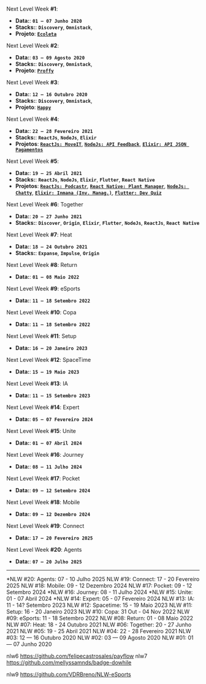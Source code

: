Next Level Week **#1**:

- **Data:**: **`01 — 07 Junho 2020`**
- **Stacks:**: **`Discovery`**, **`Omnistack`**, 
- **Projeto**: [__**`Ecoleta`**__](./projects.md)

Next Level Week **#2**:

- **Data:**: **`03 — 09 Agosto 2020`**
- **Stacks:**: **`Discovery`**, **`Omnistack`**, 
- **Projeto**: [__**`Proffy`**__](./projects.md)

Next Level Week **#3**:

- **Data:**: **`12 — 16 Outubro 2020`**
- **Stacks:**: **`Discovery`**, **`Omnistack`**, 
- **Projeto**: [__**`Happy`**__](./projects.md)

Next Level Week **#4**:

- **Data:**: **`22 — 28 Fevereiro 2021`**
- **Stacks:**: **`ReactJs`**, **`NodeJs`**, **`Elixir`** 
- **Projetos**: [__**`ReactJs: MoveIT`**__](./projects.md), [__**`NodeJs: API Feedback`**__](./projects.md), [__**`Elixir: API JSON Pagamentos`**__](./projects.md)


Next Level Week **#5**:

- **Data:**: **`19 — 25 Abril 2021`**
- **Stacks:**: **`ReactJs`**, **`NodeJs`**, **`Elixir`**, **`Flutter`**, **`React Native`** 
- **Projetos**: [__**`ReactJs: Podcastr`**__](./projects.md), [__**`React Native: Plant Manager`**__](./projects.md), [__**`NodeJs: Chatty`**__](./projects.md), [__**`Elixir: Inmana (Inv. Manag.)`**__](./projects.md), [__**`Flutter: Dev Quiz`**__](./projects.md)


Next Level Week **#6**: Together

- **Data:**: **`20 — 27 Junho 2021`**
- **Stacks:**: **`Discover`**, **`Origin`**, **`Elixir`**, **`Flutter`**, **`NodeJs`**, **`ReactJs`**, **`React Native`**
<!-- - **Projeto**: [__**`Ecoleta`**__](./projects.md) -->


Next Level Week **#7**: Heat

- **Data:**: **`18 — 24 Outubro 2021`**
- **Stacks:**: **`Expanse`**, **`Impulse`**, **`Origin`**
<!-- - **Projeto**: [__**`Ecoleta`**__](./projects.md) -->

Next Level Week **#8**: Return

- **Data:**: **`01 — 08 Maio 2022`**
<!-- - **Stacks:**: **`Expanse`**, **`Impulse`**, **`Origin`** -->
<!-- - **Projeto**: [__**`Ecoleta`**__](./projects.md) -->

Next Level Week **#9**: eSports

- **Data:**: **`11 — 18 Setembro 2022`**
<!-- - **Stacks:**: **`Expanse`**, **`Impulse`**, **`Origin`** -->
<!-- - **Projeto**: [__**`Ecoleta`**__](./projects.md) -->

Next Level Week **#10**: Copa

- **Data:**: **`11 — 18 Setembro 2022`**
<!-- - **Stacks:**: **`Expanse`**, **`Impulse`**, **`Origin`** -->
<!-- - **Projeto**: [__**`Ecoleta`**__](./projects.md) -->

Next Level Week **#11**: Setup

- **Data:**: **`16 — 20 Janeiro 2023`**
<!-- - **Stacks:**: **`Expanse`**, **`Impulse`**, **`Origin`** -->
<!-- - **Projeto**: [__**`Ecoleta`**__](./projects.md) -->

Next Level Week **#12**: SpaceTime

- **Data:**: **`15 — 19 Maio 2023`**
<!-- - **Stacks:**: **`Expanse`**, **`Impulse`**, **`Origin`** -->
<!-- - **Projeto**: [__**`Ecoleta`**__](./projects.md) -->

Next Level Week **#13**: IA

- **Data:**: **`11 — 15 Setembro 2023`**
<!-- - **Stacks:**: **`Expanse`**, **`Impulse`**, **`Origin`** -->
<!-- - **Projeto**: [__**`Ecoleta`**__](./projects.md) -->

Next Level Week **#14**: Expert

- **Data:**: **`05 — 07 Fevereiro 2024`**
<!-- - **Stacks:**: **`Expanse`**, **`Impulse`**, **`Origin`** -->
<!-- - **Projeto**: [__**`Ecoleta`**__](./projects.md) -->

Next Level Week **#15**: Unite

- **Data:**: **`01 — 07 Abril 2024`**
<!-- - **Stacks:**: **`Expanse`**, **`Impulse`**, **`Origin`** -->
<!-- - **Projeto**: [__**`Ecoleta`**__](./projects.md) -->

Next Level Week **#16**: Journey

- **Data:**: **`08 — 11 Julho 2024`**
<!-- - **Stacks:**: **`Expanse`**, **`Impulse`**, **`Origin`** -->
<!-- - **Projeto**: [__**`Ecoleta`**__](./projects.md) -->

Next Level Week **#17**: Pocket

- **Data:**: **`09 — 12 Setembro 2024`**
<!-- - **Stacks:**: **`Expanse`**, **`Impulse`**, **`Origin`** -->
<!-- - **Projeto**: [__**`Ecoleta`**__](./projects.md) -->

Next Level Week **#18**: Mobile

- **Data:**: **`09 — 12 Dezembro 2024`**
<!-- - **Stacks:**: **`Expanse`**, **`Impulse`**, **`Origin`** -->
<!-- - **Projeto**: [__**`Ecoleta`**__](./projects.md) -->

Next Level Week **#19**: Connect

- **Data:**: **`17 — 20 Fevereiro 2025`**
<!-- - **Stacks:**: **`Expanse`**, **`Impulse`**, **`Origin`** -->
<!-- - **Projeto**: [__**`Ecoleta`**__](./projects.md) -->

Next Level Week **#20**: Agents

- **Data:**: **`07 — 20 Julho 2025`**
<!-- - **Stacks:**: **`Expanse`**, **`Impulse`**, **`Origin`** -->
<!-- - **Projeto**: [__**`Ecoleta`**__](./projects.md) -->


--------

*NLW #20:  Agents:        07 - 10 Julho     2025
 NLW #19:  Connect:       17 - 20 Fevereiro 2025
 NLW #18:  Mobile:        09 - 12 Dezembro  2024
 NLW #17:  Pocket:        09 - 12 Setembro  2024
*NLW #16:  Journey:       08 - 11 Julho     2024
*NLW #15:  Unite:         01 - 07 Abril     2024
*NLW #14:  Expert:        05 - 07 Fevereiro 2024
 NLW #13:  IA:            11 - 14? Setembro 2023
 NLW #12:  Spacetime:     15 - 19 Maio      2023
 NLW #11:  Setup:         16 - 20 Janeiro   2023
 NLW #10:  Copa:          31 Out - 04 Nov   2022
 NLW #09:  eSports:       11 - 18 Setembro  2022
 NLW #08:  Return:        01 - 08 Maio      2022
 NLW #07:  Heat:          18 - 24 Outubro   2021
 NLW #06:  Together:      20 - 27 Junho     2021
 NLW #05:                 19 - 25 Abril     2021
 NLW #04:                 22 - 28 Fevereiro 2021
 NLW #03:                 12 — 16 Outubro   2020
 NLW #02:                 03 — 09 Agosto    2020
 NLW #01:                 01 — 07 Junho     2020


nlw6 https://github.com/felipecastrosales/payflow
nlw7 https://github.com/mellyssamnds/badge-dowhile

nlw9 https://github.com/VDRBreno/NLW-eSports